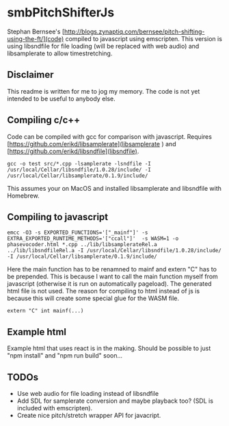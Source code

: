 # smbPitchShifterJs

Stephan Bernsee's [http://blogs.zynaptiq.com/bernsee/pitch-shifting-using-the-ft/](code) compiled to javascript using emscripten. This version is using libsndfile for file loading (will be replaced with web audio) and libsamplerate to allow timestretching.

## Disclaimer
This readme is written for me to jog my memory. The code is not yet intended to be useful to anybody else. 

## Compiling c/c++
Code can be compiled with gcc for comparison with javascript. Requires [https://github.com/erikd/libsamplerate](libsamplerate ) and [https://github.com/erikd/libsndfile](libsndfile).
```
gcc -o test src/*.cpp -lsamplerate -lsndfile -I /usr/local/Cellar/libsndfile/1.0.28/include/ -I /usr/local/Cellar/libsamplerate/0.1.9/include/
```

This assumes your on MacOS and installed libsamplerate and libsndfile with Homebrew.

## Compiling to javascript

```
emcc -O3 -s EXPORTED_FUNCTIONS='["_mainf"]' -s EXTRA_EXPORTED_RUNTIME_METHODS='["ccall"]'  -s WASM=1 -o phasevocoder.html *.cpp ../lib/libsamplerateRel.a ../lib/libsndfileRel.a -I /usr/local/Cellar/libsndfile/1.0.28/include/ -I /usr/local/Cellar/libsamplerate/0.1.9/include/
```

Here the main function has to be renamned to mainf and extern "C" has to be prepended. This is because I want to call the main function myself from javascript (otherwise it is run on automatically pageload). The generated html file is not used. The reason for compiling to html instead of js is because this will create some special glue for the WASM file. 
```
extern "C" int mainf(...)
```

## Example html
Example html that uses react is in the making. Should be possible to just "npm install" and "npm run build" soon...

## TODOs
- Use web audio for file loading instead of libsndfile
- Add SDL for samplerate conversion and maybe playback too? (SDL is included with emscripten).
- Create nice pitch/stretch wrapper API for javacript.
